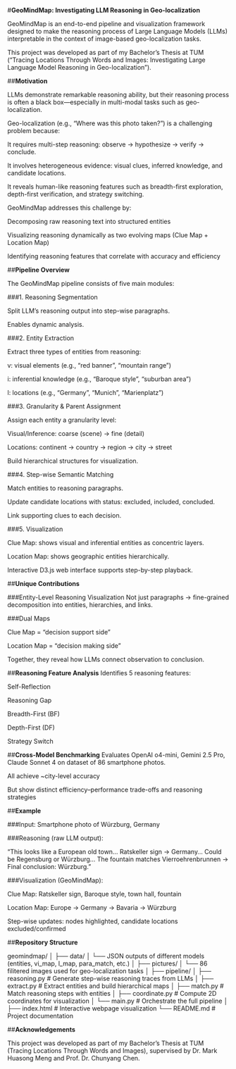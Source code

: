 #**GeoMindMap: Investigating LLM Reasoning in Geo-localization**

GeoMindMap is an end-to-end pipeline and visualization framework designed to make the reasoning process of Large Language Models (LLMs) interpretable in the context of image-based geo-localization tasks.

This project was developed as part of my Bachelor’s Thesis at TUM (“Tracing Locations Through Words and Images: Investigating Large Language Model Reasoning in Geo-localization”).

##**Motivation**

LLMs demonstrate remarkable reasoning ability, but their reasoning process is often a black box—especially in multi-modal tasks such as geo-localization.

Geo-localization (e.g., “Where was this photo taken?”) is a challenging problem because:

It requires multi-step reasoning: observe → hypothesize → verify → conclude.

It involves heterogeneous evidence: visual clues, inferred knowledge, and candidate locations.

It reveals human-like reasoning features such as breadth-first exploration, depth-first verification, and strategy switching.

GeoMindMap addresses this challenge by:

Decomposing raw reasoning text into structured entities

Visualizing reasoning dynamically as two evolving maps (Clue Map + Location Map)

Identifying reasoning features that correlate with accuracy and efficiency

##**Pipeline Overview**

The GeoMindMap pipeline consists of five main modules:

###1. Reasoning Segmentation

Split LLM’s reasoning output into step-wise paragraphs.

Enables dynamic analysis.

###2. Entity Extraction

Extract three types of entities from reasoning:

v: visual elements (e.g., “red banner”, “mountain range”)

i: inferential knowledge (e.g., “Baroque style”, “suburban area”)

l: locations (e.g., “Germany”, “Munich”, “Marienplatz”)

###3. Granularity & Parent Assignment

Assign each entity a granularity level:

Visual/Inference: coarse (scene) → fine (detail)

Locations: continent → country → region → city → street

Build hierarchical structures for visualization.

###4. Step-wise Semantic Matching

Match entities to reasoning paragraphs.

Update candidate locations with status: excluded, included, concluded.

Link supporting clues to each decision.

###5. Visualization

Clue Map: shows visual and inferential entities as concentric layers.

Location Map: shows geographic entities hierarchically.

Interactive D3.js web interface supports step-by-step playback.

##**Unique Contributions**

###Entity-Level Reasoning Visualization
Not just paragraphs → fine-grained decomposition into entities, hierarchies, and links.

###Dual Maps

Clue Map = “decision support side”

Location Map = “decision making side”

Together, they reveal how LLMs connect observation to conclusion.

##**Reasoning Feature Analysis**
Identifies 5 reasoning features:

Self-Reflection

Reasoning Gap

Breadth-First (BF)

Depth-First (DF)

Strategy Switch

##**Cross-Model Benchmarking**
Evaluates OpenAI o4-mini, Gemini 2.5 Pro, Claude Sonnet 4 on dataset of 86 smartphone photos.

All achieve ~city-level accuracy

But show distinct efficiency–performance trade-offs and reasoning strategies

##**Example**

###Input:
Smartphone photo of Würzburg, Germany

###Reasoning (raw LLM output):

“This looks like a European old town… Ratskeller sign → Germany… Could be Regensburg or Würzburg… The fountain matches Vierroehrenbrunnen → Final conclusion: Würzburg.”

###Visualization (GeoMindMap):

Clue Map: Ratskeller sign, Baroque style, town hall, fountain

Location Map: Europe → Germany → Bavaria → Würzburg

Step-wise updates: nodes highlighted, candidate locations excluded/confirmed

##**Repository Structure**

geomindmap/
│
├── data/
│ └── JSON outputs of different models (entities, vi_map, l_map, para_match, etc.)
│
├── pictures/
│ └── 86 filitered images used for geo-localization tasks
│
├── pipeline/
│ ├── reasoning.py # Generate step-wise reasoning traces from LLMs
│ ├── extract.py # Extract entities and build hierarchical maps
│ ├── match.py # Match reasoning steps with entities
│ ├── coordinate.py # Compute 2D coordinates for visualization
│ └── main.py # Orchestrate the full pipeline
│
├── index.html # Interactive webpage visualization
└── README.md # Project documentation

##**Acknowledgements**

This project was developed as part of my Bachelor’s Thesis at TUM (Tracing Locations Through Words and Images), supervised by Dr. Mark Huasong Meng and Prof. Dr. Chunyang Chen.
